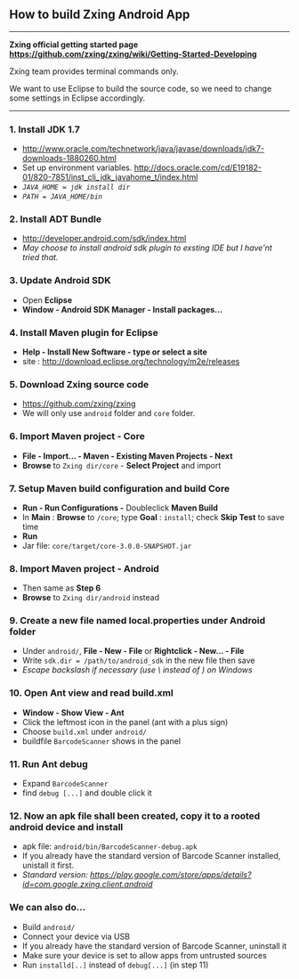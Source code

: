 ## How to build Zxing Android App
---
**Zxing official getting started page <https://github.com/zxing/zxing/wiki/Getting-Started-Developing>**

Zxing team provides terminal commands only.

We want to use Eclipse to build the source code, so we need to change some settings in Eclipse accordingly.

---
### 1. Install JDK 1.7
* <http://www.oracle.com/technetwork/java/javase/downloads/jdk7-downloads-1880260.html>
* Set up environment variables. <http://docs.oracle.com/cd/E19182-01/820-7851/inst_cli_jdk_javahome_t/index.html>
* *`JAVA_HOME = jdk install dir`*
* *`PATH = JAVA_HOME/bin`*


### 2. Install ADT Bundle
* <http://developer.android.com/sdk/index.html>
* *May choose to install android sdk plugin to exsting IDE but I have'nt tried that.*

### 3. Update Android SDK
* Open **Eclipse**
* **Window - Android SDK Manager - Install packages...**

### 4. Install Maven plugin for Eclipse
* **Help - Install New Software - type or select a site**
* site : <http://download.eclipse.org/technology/m2e/releases>

### 5. Download Zxing source code
* <https://github.com/zxing/zxing>
* We will only use `android` folder and `core` folder.

### 6. Import Maven project - Core
* **File - Import... - Maven - Existing Maven Projects - Next**
* **Browse** to `Zxing dir/core` - **Select Project** and import

### 7. Setup Maven build configuration and build Core
* **Run - Run Configurations -** Doubleclick **Maven Build**
* In **Main** : **Browse** to `/core`; type **Goal** : `install`; check **Skip Test** to save time
* **Run**
* Jar file: `core/target/core-3.0.0-SNAPSHOT.jar`

### 8. Import Maven project - Android
* Then same as **Step 6**
* **Browse** to `Zxing dir/android` instead

### 9. Create a new file named local.properties under Android folder
* Under `android/`, **File - New - File** or **Rightclick - New... - File**
* Write `sdk.dir = /path/to/android_sdk` in the new file then save
* *Escape backslash if necessary (use \\ instead of \) on Windows*

### 10. Open Ant view and read build.xml
* **Window - Show View - Ant**
* Click the leftmost icon in the panel (ant with a plus sign)
* Choose `build.xml` under `android/`
* buildfile `BarcodeScanner` shows in the panel

### 11. Run Ant debug
* Expand `BarcodeScanner`
* find `debug [...]` and double click it

### 12. Now an apk file shall been created, copy it to a rooted android device and install
* apk file: `android/bin/BarcodeScanner-debug.apk`
* If you already have the standard version of Barcode Scanner installed, unistall it first.
* *Standard version: <https://play.google.com/store/apps/details?id=com.google.zxing.client.android>*

### We can also do...
* Build `android/`
* Connect your device via USB
* If you already have the standard version of Barcode Scanner, uninstall it
* Make sure your device is set to allow apps from untrusted sources
* Run `installd[..]` instead of `debug[...]` (in step 11)

